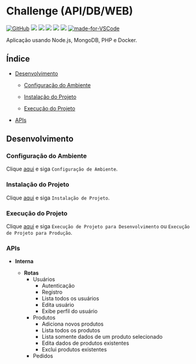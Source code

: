 # Challenge (API/DB/WEB)

[![GitHub](https://img.shields.io/github/license/mashape/apistatus.svg)](https://github.com/laurovitor/challenge/blob/master/LICENSE)
![](https://img.shields.io/github/last-commit/laurovitor/challenge.svg?color=red)
![](https://img.shields.io/github/languages/top/laurovitor/challenge.svg?color=yellow)
![](https://img.shields.io/github/languages/count/laurovitor/challenge.svg?color=lightgrey)
![](https://img.shields.io/github/languages/code-size/laurovitor/challenge.svg)
![](https://img.shields.io/github/repo-size/laurovitor/challenge.svg?color=blueviolet)
[![made-for-VSCode](https://img.shields.io/badge/Made%20for-VSCode-1f425f.svg)](https://code.visualstudio.com/)

Aplicação usando Node.js, MongoDB, PHP e Docker.

## Índice

- [Desenvolvimento](#desenvolvimento)

  - [Configuração do Ambiente](#configuração-do-ambiente)

  - [Instalação do Projeto](#instalação-do-projeto)

  - [Execução do Projeto](#execução-do-projeto)

- [APIs](#apis)

## Desenvolvimento

### Configuração do Ambiente

Clique [aqui](https://github.com/laurovitor/challenge/wiki/Configura%C3%A7%C3%A3o) e siga `Configuração de Ambiente`.

### Instalação do Projeto

Clique [aqui](https://github.com/laurovitor/challenge/wiki/Instala%C3%A7%C3%A3o) e siga `Instalação de Projeto`.

### Execução do Projeto

Clique [aqui](https://github.com/laurovitor/challenge/wiki/Execu%C3%A7%C3%A3o) e siga `Execução de Projeto para Desenvolvimento` ou `Execução de Projeto para Produção`.

### APIs

- **Interna**

  - **Rotas**
    - Usuários
      - Autenticação
      - Registro
      - Lista todos os usuários
      - Edita usuário
      - Exibe perfil do usuário
    - Produtos
      - Adiciona novos produtos
      - Lista todos os produtos
      - Lista somente dados de um produto selecionado
      - Edita dados de produtos existentes
      - Exclui produtos existentes
    - Pedidos

